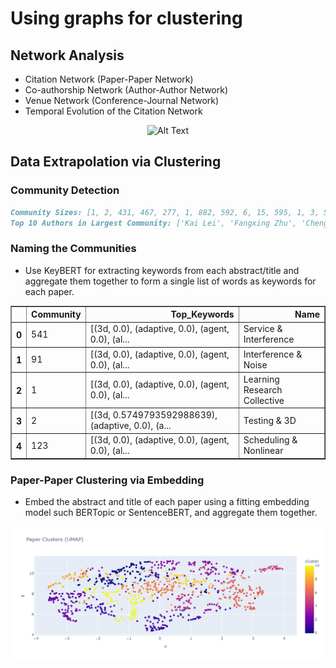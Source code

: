 # Using graphs for clustering

## Network Analysis
- Citation Network (Paper-Paper Network)
- Co-authorship Network (Author-Author Network)
- Venue Network (Conference-Journal Network)
- Temporal Evolution of the Citation Network
<div style="text-align: center;">
    <img src="venue.gif" alt="Alt Text" width="500">
</div>

## Data Extrapolation via Clustering
### Community Detection
```markdown
Community Sizes: [1, 2, 431, 467, 277, 1, 882, 592, 6, 15, 595, 1, 3, 5, 2, 1,...
Top 10 Authors in Largest Community: ['Kai Lei', 'Fangxing Zhu', 'Cheng Peng', 'Kuai Xu', 'Hao Li', 'Xuan Guo', 'Le Chen', 'Guantao Chen', 'Yi Pan', 'Zhenzhong Chen']
```
### Naming the Communities
- Use KeyBERT for extracting keywords from each abstract/title and aggregate them together to form a single list of words as keywords for each paper. 

<div>
<style scoped>
    .dataframe tbody tr th:only-of-type {
        vertical-align: middle;
    }

    .dataframe tbody tr th {
        vertical-align: top;
    }

    .dataframe thead th {
        text-align: right;
    }
</style>
<table border="1" class="dataframe">
  <thead>
    <tr style="text-align: right;">
      <th></th>
      <th>Community</th>
      <th>Top_Keywords</th>
      <th>Name</th>
    </tr>
  </thead>
  <tbody>
    <tr>
      <th>0</th>
      <td>541</td>
      <td>[(3d, 0.0), (adaptive, 0.0), (agent, 0.0), (al...</td>
      <td>Service &amp; Interference</td>
    </tr>
    <tr>
      <th>1</th>
      <td>91</td>
      <td>[(3d, 0.0), (adaptive, 0.0), (agent, 0.0), (al...</td>
      <td>Interference &amp; Noise</td>
    </tr>
    <tr>
      <th>2</th>
      <td>1</td>
      <td>[(3d, 0.0), (adaptive, 0.0), (agent, 0.0), (al...</td>
      <td>Learning Research Collective</td>
    </tr>
    <tr>
      <th>3</th>
      <td>2</td>
      <td>[(3d, 0.5749793592988639), (adaptive, 0.0), (a...</td>
      <td>Testing &amp; 3D</td>
    </tr>
    <tr>
      <th>4</th>
      <td>123</td>
      <td>[(3d, 0.0), (adaptive, 0.0), (agent, 0.0), (al...</td>
      <td>Scheduling &amp; Nonlinear</td>
    </tr>
  </tbody>
</table>
</div>

### Paper-Paper Clustering via Embedding 
- Embed the abstract and title of each paper using a fitting embedding model such BERTopic or SentenceBERT, and aggregate them together. 

<p align="center">
    <img src="2.png" alt="Descriptive Alt Text" class="fit-width-image">
</p>



